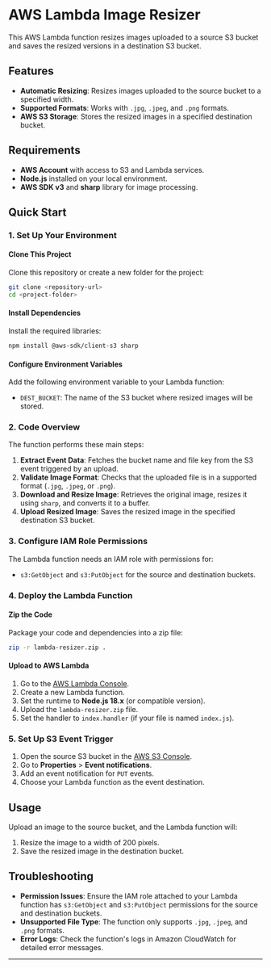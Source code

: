 # AWS Lambda Image Resizer

This AWS Lambda function resizes images uploaded to a source S3 bucket and saves the resized versions in a destination S3 bucket.

## Features

- **Automatic Resizing**: Resizes images uploaded to the source bucket to a specified width.
- **Supported Formats**: Works with `.jpg`, `.jpeg`, and `.png` formats.
- **AWS S3 Storage**: Stores the resized images in a specified destination bucket.

## Requirements

- **AWS Account** with access to S3 and Lambda services.
- **Node.js** installed on your local environment.
- **AWS SDK v3** and **sharp** library for image processing.

## Quick Start

### 1. Set Up Your Environment

#### Clone This Project

Clone this repository or create a new folder for the project:

```bash
git clone <repository-url>
cd <project-folder>
```

#### Install Dependencies

Install the required libraries:

```bash
npm install @aws-sdk/client-s3 sharp
```

#### Configure Environment Variables

Add the following environment variable to your Lambda function:

- `DEST_BUCKET`: The name of the S3 bucket where resized images will be stored.

### 2. Code Overview

The function performs these main steps:

1. **Extract Event Data**: Fetches the bucket name and file key from the S3 event triggered by an upload.
2. **Validate Image Format**: Checks that the uploaded file is in a supported format (`.jpg`, `.jpeg`, or `.png`).
3. **Download and Resize Image**: Retrieves the original image, resizes it using `sharp`, and converts it to a buffer.
4. **Upload Resized Image**: Saves the resized image in the specified destination S3 bucket.

### 3. Configure IAM Role Permissions

The Lambda function needs an IAM role with permissions for:

- `s3:GetObject` and `s3:PutObject` for the source and destination buckets.

### 4. Deploy the Lambda Function

#### Zip the Code

Package your code and dependencies into a zip file:

```bash
zip -r lambda-resizer.zip .
```

#### Upload to AWS Lambda

1. Go to the [AWS Lambda Console](https://console.aws.amazon.com/lambda/).
2. Create a new Lambda function.
3. Set the runtime to **Node.js 18.x** (or compatible version).
4. Upload the `lambda-resizer.zip` file.
5. Set the handler to `index.handler` (if your file is named `index.js`).

### 5. Set Up S3 Event Trigger

1. Open the source S3 bucket in the [AWS S3 Console](https://s3.console.aws.amazon.com/s3/).
2. Go to **Properties** > **Event notifications**.
3. Add an event notification for `PUT` events.
4. Choose your Lambda function as the event destination.

## Usage

Upload an image to the source bucket, and the Lambda function will:

1. Resize the image to a width of 200 pixels.
2. Save the resized image in the destination bucket.

## Troubleshooting

- **Permission Issues**: Ensure the IAM role attached to your Lambda function has `s3:GetObject` and `s3:PutObject` permissions for the source and destination buckets.
- **Unsupported File Type**: The function only supports `.jpg`, `.jpeg`, and `.png` formats.
- **Error Logs**: Check the function's logs in Amazon CloudWatch for detailed error messages.

---
